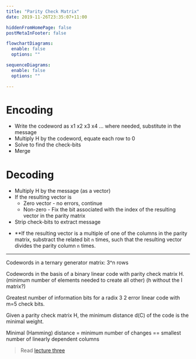 ```yaml
---
title: "Parity Check Matrix"
date: 2019-11-26T23:35:07+11:00

hiddenFromHomePage: false
postMetaInFooter: false

flowchartDiagrams:
  enable: false
  options: ""

sequenceDiagrams: 
  enable: false
  options: ""

---
```


# Encoding

* Write the codeword as x1 x2 x3 x4 ... where needed, substitute in the message  
* Multiply H by the codeword, equate each row to 0  
* Solve to find the check-bits  
* Merge  

# Decoding

* Multiply H by the message (as a vector)
* If the resulting vector is
  * Zero vector - no errors, continue
  * Non-zero - Fix the bit associated with the index of the resulting vector in the parity matrix
* Strip check-bits to extract message

- **If the resulting vector is a multiple of one of the columns in the parity matrix, substract the related bit `n` times, such that the resulting vector divides the parity column `n` times.

---

Codewords in a ternary generator matrix: 3^n rows

Codewords in the basis of a binary linear code with parity check matrix H.
(minimum number of elements needed to create all other) (h without the I matrix?)

Greatest number of information bits for a radix 3 2 error linear code with m=5 check bits.

Given a parity check matrix H, the minimum distance d(C) of the code is the minimal weight.

Minimal (Hamming) distance = minimum number of changes == smallest number of linearly dependent columns

> Read [lecture three](../lec03)
